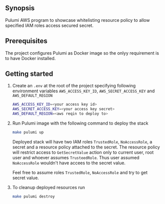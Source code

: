 ## Synopsis
Pulumi AWS program to showcase whitelisting resource policy to allow specified IAM roles access secured secret. 
 
## Prerequisites
The project configures Pulumi as Docker image so the onlyy requirement is to have Docker installed.

## Getting started 
1. Create an `.env` at the root of the project specifying following environment variables `AWS_ACCESS_KEY_ID`, `AWS_SECRET_ACCESS_KEY` and `AWS_DEFAULT_REGION` 
    ```sh
    AWS_ACCESS_KEY_ID=<your access key id>
    AWS_SECRET_ACCESS_KEY=<your access key secret>
    AWS_DEFAULT_REGION=<aws reqin to deploy to>
    
    ```
1. Run Pulumi image with the following command to deploy the stack
    ```sh
    make pulumi up
    ```
    Deployed stack will have two IAM roles `TrustedRole`, `NoAccessRole`, a secret and a resource policy attached to the secret. 
    The resource policy will restrict access to `GetSecretValue` action only to current user, root user and whoever assumes `TrusteedRole`.
    Thus user assumed `NoAccessRole` wouldn't have accees to the secret value. 
    
    Feel free to assume roles `TrustedRole`, `NoAccessRole` and try to get secret value.
    
1. To cleanup deployed resources run
    ```sh
    make pulumi destroy
    ```